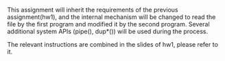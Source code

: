 This assignment will inherit the requirements of the previous assignment(hw1), and the internal mechanism will be changed to read the file by the first program and modified it by the second program. Several additional system APIs (pipe(), dup*()) will be used during the process.

The relevant instructions are combined in the slides of hw1, please refer to it.
